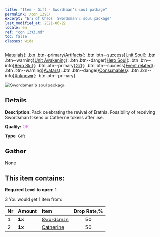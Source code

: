 ```yaml
---
title: "Item - Gift - Swordsman's soul package"
permalink: /con_1393/
excerpt: "Era of Chaos  Swordsman's soul package"
last_modified_at: 2021-06-22
locale: en
ref: "con_1393.md"
toc: false
classes: wide
---
```

 [Materials](/Items/){: .btn .btn--primary}[Artifacts](/Items/Artifacts/){: .btn .btn--success}[Unit Soul](/Items/UnitSoul/){: .btn .btn--warning}[Unit Awakening](/Items/UnitAwakening/){: .btn .btn--danger}[Hero Soul](/Items/HeroSoul/){: .btn .btn--info}[Hero Skill](/Items/HeroSkill/){: .btn .btn--primary}[Gift](/Items/Gift/){: .btn .btn--success}[Event related](/Items/Events/){: .btn .btn--warning}[Avatars](/Items/Avatars/){: .btn .btn--danger}[Consumables](/Items/Consumables/){: .btn .btn--info}[Unknown](/Items/Unknown/){: .btn .btn--primary}

 ![Swordsman's soul package](/images/t/i_907007.png)

## Details
 **Description:** Pack celebrating the revival of Erathia. Possibility of receiving Swordsman tokens or Catherine tokens after use.

 **Quality:** <span style="color: #DA70D6">OK</span>

 **Type:** Gift

## Gather

  None

## This item contains:

 **Required Level to open:** 1

 3 You would get **1** item  from:

  | Nr | Amount |     Item    | Drop Rate,% |
  |:---|:-------|:------------|:---------:|
  | 1 |  **1x** | [Swordsman](/Items/unt_193/) | 50 | 
  | 2 |  **1x** | [Catherine](/Items/her_361/) | 50 | 
